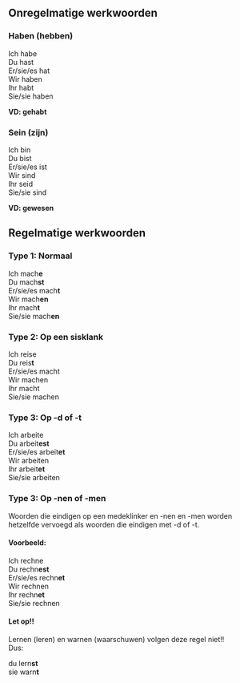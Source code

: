 Onregelmatige werkwoorden
-----

### Haben (hebben)

Ich habe  
Du hast  
Er/sie/es hat  
Wir haben  
Ihr habt  
Sie/sie haben  

**VD: gehabt**

### Sein (zijn)

Ich bin  
Du bist  
Er/sie/es ist  
Wir sind  
Ihr seid  
Sie/sie sind  

**VD: gewesen**

Regelmatige werkwoorden
----

### Type 1: Normaal

Ich mach**e**  
Du mach**st**  
Er/sie/es mach**t**  
Wir mach**en**  
Ihr mach**t**  
Sie/sie mach**en**  

### Type 2: Op een sisklank

Ich reise  
Du reis**t**  
Er/sie/es macht  
Wir machen  
Ihr macht  
Sie/sie machen  

### Type 3: Op -d of -t

Ich arbeite  
Du arbeit**est**  
Er/sie/es arbeit**et**  
Wir arbeiten  
Ihr arbeit**et**  
Sie/sie arbeiten  

### Type 3: Op -nen of -men
Woorden die eindigen op een medeklinker en -nen en -men worden hetzelfde vervoegd als woorden die eindigen met -d of -t.

#### Voorbeeld:

Ich rechne  
Du rechn**est**  
Er/sie/es rechn**et**  
Wir rechnen  
Ihr rechn**et**  
Sie/sie rechnen

#### Let op!!

Lernen (leren) en warnen (waarschuwen) volgen deze regel niet!!  
Dus: 

du lern**st**   
sie warn**t**
